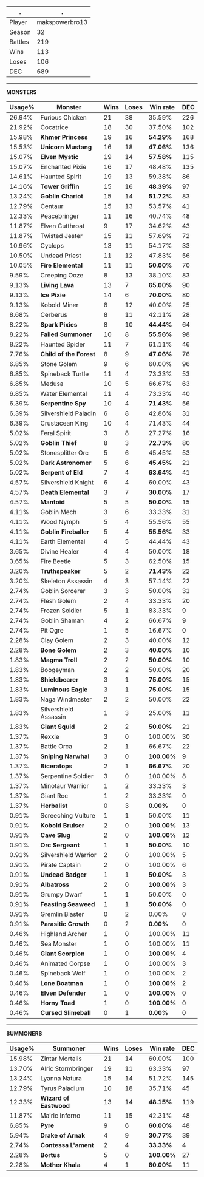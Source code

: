 .|.
|-|-
Player|makspowerbro13
Season|32
Battles|219
Wins|113
Loses|106
DEC|689

---
**MONSTERS**

Usage%|Monster|Wins|Loses|Win rate|DEC|
-|-|-|-|-|-|
26.94%|Furious Chicken|21|38|35.59%|226|
21.92%|Cocatrice|18|30|37.50%|102|
15.98%|**Khmer Princess**|19|16|**54.29%**|168|
15.53%|**Unicorn Mustang**|16|18|**47.06%**|136|
15.07%|**Elven Mystic**|19|14|**57.58%**|115|
15.07%|Enchanted Pixie|16|17|48.48%|135|
14.61%|Haunted Spirit|19|13|59.38%|86|
14.16%|**Tower Griffin**|15|16|**48.39%**|97|
13.24%|**Goblin Chariot**|15|14|**51.72%**|83|
12.79%|Centaur|15|13|53.57%|41|
12.33%|Peacebringer|11|16|40.74%|48|
11.87%|Elven Cutthroat|9|17|34.62%|43|
11.87%|Twisted Jester|15|11|57.69%|72|
10.96%|Cyclops|13|11|54.17%|33|
10.50%|Undead Priest|11|12|47.83%|56|
10.05%|**Fire Elemental**|11|11|**50.00%**|70|
9.59%|Creeping Ooze|8|13|38.10%|83|
9.13%|**Living Lava**|13|7|**65.00%**|90|
9.13%|**Ice Pixie**|14|6|**70.00%**|80|
9.13%|Kobold Miner|8|12|40.00%|25|
8.68%|Cerberus|8|11|42.11%|28|
8.22%|**Spark Pixies**|8|10|**44.44%**|64|
8.22%|**Failed Summoner**|10|8|**55.56%**|98|
8.22%|Haunted Spider|11|7|61.11%|46|
7.76%|**Child of the Forest**|8|9|**47.06%**|76|
6.85%|Stone Golem|9|6|60.00%|96|
6.85%|Spineback Turtle|11|4|73.33%|53|
6.85%|Medusa|10|5|66.67%|63|
6.85%|Water Elemental|11|4|73.33%|40|
6.39%|**Serpentine Spy**|10|4|**71.43%**|56|
6.39%|Silvershield Paladin|6|8|42.86%|31|
6.39%|Crustacean King|10|4|71.43%|44|
5.02%|Feral Spirit|3|8|27.27%|16|
5.02%|**Goblin Thief**|8|3|**72.73%**|80|
5.02%|Stonesplitter Orc|5|6|45.45%|53|
5.02%|**Dark Astronomer**|5|6|**45.45%**|21|
5.02%|**Serpent of Eld**|7|4|**63.64%**|41|
4.57%|Silvershield Knight|6|4|60.00%|43|
4.57%|**Death Elemental**|3|7|**30.00%**|17|
4.57%|**Mantoid**|5|5|**50.00%**|15|
4.11%|Goblin Mech|3|6|33.33%|31|
4.11%|Wood Nymph|5|4|55.56%|55|
4.11%|**Goblin Fireballer**|5|4|**55.56%**|33|
4.11%|Earth Elemental|4|5|44.44%|43|
3.65%|Divine Healer|4|4|50.00%|18|
3.65%|Fire Beetle|5|3|62.50%|15|
3.20%|**Truthspeaker**|5|2|**71.43%**|22|
3.20%|Skeleton Assassin|4|3|57.14%|22|
2.74%|Goblin Sorcerer|3|3|50.00%|31|
2.74%|Flesh Golem|2|4|33.33%|20|
2.74%|Frozen Soldier|5|1|83.33%|9|
2.74%|Goblin Shaman|4|2|66.67%|9|
2.74%|Pit Ogre|1|5|16.67%|0|
2.28%|Clay Golem|2|3|40.00%|12|
2.28%|**Bone Golem**|2|3|**40.00%**|10|
1.83%|**Magma Troll**|2|2|**50.00%**|10|
1.83%|Boogeyman|2|2|50.00%|20|
1.83%|**Shieldbearer**|3|1|**75.00%**|15|
1.83%|**Luminous Eagle**|3|1|**75.00%**|15|
1.83%|Naga Windmaster|2|2|50.00%|22|
1.83%|Silvershield Assassin|1|3|25.00%|11|
1.83%|**Giant Squid**|2|2|**50.00%**|21|
1.37%|Rexxie|3|0|100.00%|30|
1.37%|Battle Orca|2|1|66.67%|22|
1.37%|**Sniping Narwhal**|3|0|**100.00%**|9|
1.37%|**Biceratops**|2|1|**66.67%**|20|
1.37%|Serpentine Soldier|3|0|100.00%|8|
1.37%|Minotaur Warrior|1|2|33.33%|3|
1.37%|Giant Roc|1|2|33.33%|0|
1.37%|**Herbalist**|0|3|**0.00%**|0|
0.91%|Screeching Vulture|1|1|50.00%|11|
0.91%|**Kobold Bruiser**|2|0|**100.00%**|13|
0.91%|**Cave Slug**|2|0|**100.00%**|12|
0.91%|**Orc Sergeant**|1|1|**50.00%**|10|
0.91%|Silvershield Warrior|2|0|100.00%|5|
0.91%|Pirate Captain|2|0|100.00%|6|
0.91%|**Undead Badger**|1|1|**50.00%**|3|
0.91%|**Albatross**|2|0|**100.00%**|3|
0.91%|Grumpy Dwarf|1|1|50.00%|0|
0.91%|**Feasting Seaweed**|1|1|**50.00%**|0|
0.91%|Gremlin Blaster|0|2|0.00%|0|
0.91%|**Parasitic Growth**|0|2|**0.00%**|0|
0.46%|Highland Archer|1|0|100.00%|11|
0.46%|Sea Monster|1|0|100.00%|11|
0.46%|**Giant Scorpion**|1|0|**100.00%**|4|
0.46%|Animated Corpse|1|0|100.00%|3|
0.46%|Spineback Wolf|1|0|100.00%|2|
0.46%|**Lone Boatman**|1|0|**100.00%**|2|
0.46%|**Elven Defender**|1|0|**100.00%**|0|
0.46%|**Horny Toad**|1|0|**100.00%**|0|
0.46%|**Cursed Slimeball**|0|1|**0.00%**|0|

---
**SUMMONERS**

Usage%|Summoner|Wins|Loses|Win rate|DEC|
-|-|-|-|-|-|
15.98%|Zintar Mortalis|21|14|60.00%|100|
13.70%|Alric Stormbringer|19|11|63.33%|97|
13.24%|Lyanna Natura|15|14|51.72%|145|
12.79%|Tyrus Paladium|10|18|35.71%|45|
12.33%|**Wizard of Eastwood**|13|14|**48.15%**|119|
11.87%|Malric Inferno|11|15|42.31%|48|
6.85%|**Pyre**|9|6|**60.00%**|48|
5.94%|**Drake of Arnak**|4|9|**30.77%**|39|
2.74%|**Contessa L'ament**|2|4|**33.33%**|4|
2.28%|**Bortus**|5|0|**100.00%**|27|
2.28%|**Mother Khala**|4|1|**80.00%**|11|
